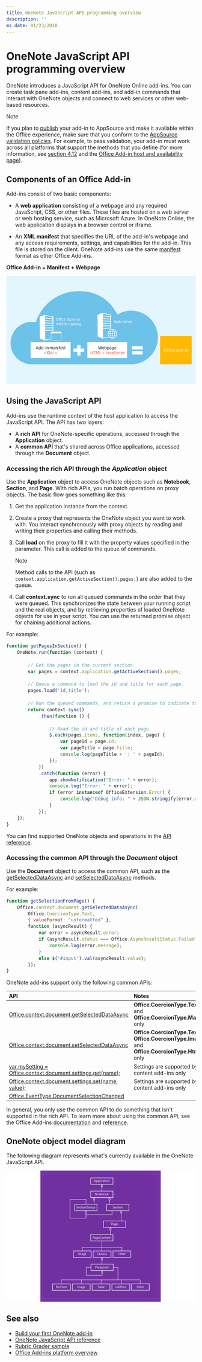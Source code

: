 ```yaml
---
title: OneNote JavaScript API programming overview
description: ''
ms.date: 01/23/2018
---
```


# OneNote JavaScript API programming overview

OneNote introduces a JavaScript API for OneNote Online add-ins. You can create task pane add-ins, content add-ins, and add-in commands that interact with OneNote objects and connect to web services or other web-based resources.

> [!NOTE]
> If you plan to [publish](../publish/publish.md) your add-in to AppSource and make it available within the Office experience, make sure that you conform to the [AppSource validation policies](https://docs.microsoft.com/office/dev/store/validation-policies). For example, to pass validation, your add-in must work across all platforms that support the methods that you define (for more information, see [section 4.12](https://docs.microsoft.com/office/dev/store/validation-policies#4-apps-and-add-ins-behave-predictably) and the [Office Add-in host and availability page](../overview/office-add-in-availability.md)).

## Components of an Office Add-in

Add-ins consist of two basic components:

- A **web application** consisting of a webpage and any required JavaScript, CSS, or other files. These files are hosted on a web server or web hosting service, such as Microsoft Azure. In OneNote Online, the web application displays in a browser control or iframe.
	
- An **XML manifest** that specifies the URL of the add-in's webpage and any access requirements, settings, and capabilities for the add-in. This file is stored on the client. OneNote add-ins use the same [manifest](../develop/add-in-manifests.md) format as other Office Add-ins.

**Office Add-in = Manifest + Webpage**

![An Office add-in consists of a manifest and webpage](../images/onenote-add-in.png)

## Using the JavaScript API

Add-ins use the runtime context of the host application to access the JavaScript API. The API has two layers: 

- A **rich API** for OneNote-specific operations, accessed through the **Application** object.
- A **common API** that's shared across Office applications, accessed through the **Document** object.

### Accessing the rich API through the *Application* object

Use the **Application** object to access OneNote objects such as **Notebook**, **Section**, and **Page**. With rich APIs, you run batch operations on proxy objects. The basic flow goes something like this: 

1. Get the application instance from the context.

2. Create a proxy that represents the OneNote object you want to work with. You interact synchronously with proxy objects by reading and writing their properties and calling their methods. 

3. Call **load** on the proxy to fill it with the property values specified in the parameter. This call is added to the queue of commands.

   > [!NOTE]
   > Method calls to the API (such as `context.application.getActiveSection().pages;`) are also added to the queue.

4. Call **context.sync** to run all queued commands in the order that they were queued. This synchronizes the state between your running script and the real objects, and by retrieving properties of loaded OneNote objects for use in your script. You can use the returned promise object for chaining additional actions.

For example: 

```js
function getPagesInSection() {
    OneNote.run(function (context) {
        
        // Get the pages in the current section.
        var pages = context.application.getActiveSection().pages;
        
        // Queue a command to load the id and title for each page.            
        pages.load('id,title');
        
        // Run the queued commands, and return a promise to indicate task completion.
        return context.sync()
            .then(function () {
                
                // Read the id and title of each page. 
                $.each(pages.items, function(index, page) {
                    var pageId = page.id;
                    var pageTitle = page.title;
                    console.log(pageTitle + ': ' + pageId); 
                });
            })
            .catch(function (error) {
                app.showNotification("Error: " + error);
                console.log("Error: " + error);
                if (error instanceof OfficeExtension.Error) {
                    console.log("Debug info: " + JSON.stringify(error.debugInfo));
                }
            });
    });
}
```

You can find supported OneNote objects and operations in the [API reference](https://docs.microsoft.com/javascript/office/overview/onenote-add-ins-javascript-reference?view=office-js).

### Accessing the common API through the *Document* object

Use the **Document** object to access the common API, such as the [getSelectedDataAsync](https://docs.microsoft.com/javascript/api/office/office.document?view=office-js#getselecteddataasync-coerciontype--options--callback-)
and [setSelectedDataAsync](https://docs.microsoft.com/javascript/api/office/office.document?view=office-js#setselecteddataasync-data--options--callback-) methods. 


For example:  

```js
function getSelectionFromPage() {
    Office.context.document.getSelectedDataAsync(
        Office.CoercionType.Text,
        { valueFormat: "unformatted" },
        function (asyncResult) {
            var error = asyncResult.error;
            if (asyncResult.status === Office.AsyncResultStatus.Failed) {
                console.log(error.message);
            }
            else $('#input').val(asyncResult.value);
        });
}
```
OneNote add-ins support only the following common APIs:

| API | Notes |
|:------|:------|
| [Office.context.document.getSelectedDataAsync](https://docs.microsoft.com/javascript/api/office/office.document?view=office-js#getselecteddataasync-coerciontype--options--callback-) | **Office.CoercionType.Text** and **Office.CoercionType.Matrix** only |
| [Office.context.document.setSelectedDataAsync](https://docs.microsoft.com/javascript/api/office/office.document?view=office-js#setselecteddataasync-data--options--callback-) | **Office.CoercionType.Text**, **Office.CoercionType.Image**, and **Office.CoercionType.Html** only | 
| [var mySetting = Office.context.document.settings.get(name);](https://docs.microsoft.com/javascript/api/office/office.settings?view=office-js#get-name-) | Settings are supported by content add-ins only | 
| [Office.context.document.settings.set(name, value);](https://docs.microsoft.com/javascript/api/office/office.settings?view=office-js#set-name--value-) | Settings are supported by content add-ins only | 
| [Office.EventType.DocumentSelectionChanged](https://docs.microsoft.com/javascript/api/office/office.documentselectionchangedeventargs?view=office-js) ||

In general, you only use the common API to do something that isn't supported in the rich API. To learn more about using the common API, see the Office Add-ins [documentation](../overview/office-add-ins.md) and [reference](https://docs.microsoft.com/javascript/office/javascript-api-for-office?view=office-js).


<a name="om-diagram"></a>
## OneNote object model diagram 
The following diagram represents what's currently available in the OneNote JavaScript API.

  ![OneNote object model diagram](../images/onenote-om.png)


## See also

- [Build your first OneNote add-in](onenote-add-ins-getting-started.md)
- [OneNote JavaScript API reference](https://docs.microsoft.com/javascript/office/overview/onenote-add-ins-javascript-reference?view=office-js)
- [Rubric Grader sample](https://github.com/OfficeDev/OneNote-Add-in-Rubric-Grader)
- [Office Add-ins platform overview](../overview/office-add-ins.md)
